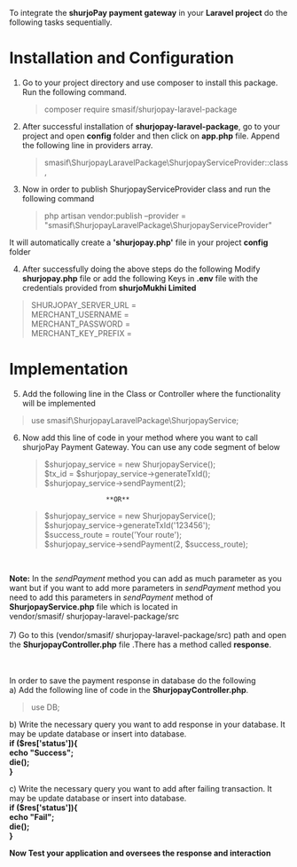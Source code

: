To integrate the <b>shurjoPay payment gateway</b> in your <b>Laravel project</b> do the following tasks sequentially.
# Installation and Configuration
1) Go to your project directory and use composer to install this package. Run the following command.
	> composer require smasif/shurjopay-laravel-package
2) After successful installation of <b>shurjopay-laravel-package</b>, go to your project and open **config** folder and then click on **app.php** file.
Append the following line in providers array. <br>
    >smasif\ShurjopayLaravelPackage\ShurjopayServiceProvider::class,
	
 3) Now in order to publish ShurjopayServiceProvider class and run the following command<br>
     >php artisan vendor:publish –provider = "smasif\ShurjopayLaravelPackage\ShurjopayServiceProvider"
 
   It will automatically create a **'shurjopay.php'** file in your project **config** folder

4) After successfully doing the above steps do the following
Modify **shurjopay.php** file or add the following Keys in **.env** file with the credentials provided from **shurjoMukhi Limited**
  >SHURJOPAY_SERVER_URL = <br>
  >MERCHANT_USERNAME = <br>
  >MERCHANT_PASSWORD = <br>
  >MERCHANT_KEY_PREFIX = <br>










# Implementation

5) Add the following line in the Class or Controller where the functionality will be implemented 
  >use smasif\ShurjopayLaravelPackage\ShurjopayService;

6) Now add this line of code in your method where you want to call shurjoPay Payment Gateway. You can use any code segment of below <br>
    >$shurjopay_service = new ShurjopayService();<br>
    >$tx_id = $shurjopay_service->generateTxId();<br>
    >$shurjopay_service->sendPayment(2); <br>
    
                            **OR**
                            
    >$shurjopay_service = new ShurjopayService();<br>
    >$shurjopay_service->generateTxId('123456');<br>
    >$success_route = route('Your route'); <br>
    >$shurjopay_service->sendPayment(2, $success_route); <br>

<br>


**Note:**
In the <i>sendPayment</i> method you can add as much parameter as you want but if you want to add more parameters in <i>sendPayment</i> method you need to add this parameters in <i>sendPayment</i> method of **ShurjopayService.php** file which is located in <br>
        vendor/smasif/ shurjopay-laravel-package/src 
<br>
<br>
7) Go to this (vendor/smasif/ shurjopay-laravel-package/src) path and open the **ShurjopayController.php** file .There has a method called **response**.

<br><br>
In order to save the payment response in database do the following<br>
a)	Add the following line of code in the **ShurjopayController.php**. <br>
>use DB;<br>

b) Write the necessary query you want to add response in your database. It may be update database or insert into database.<br>
    **if ($res['status']){<br>
    echo "Success";<br>
    die();<br>
    }** <br>

c) Write the necessary query you want to add after failing transaction. It may be update database or insert into database.<br>
    **if ($res['status']){<br>
        echo "Fail";<br>
        die();<br>
    }**


**Now Test your application and oversees the response and interaction**


